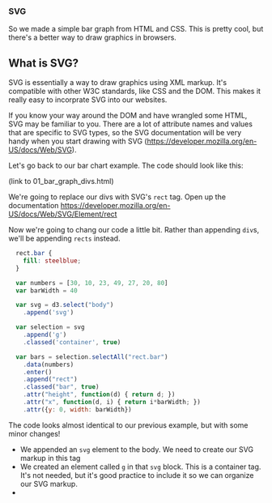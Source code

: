 ### SVG

So we made a simple bar graph from HTML and CSS. This is pretty cool, but
there's a better way to draw graphics in browsers.

## What is SVG?

SVG is essentially a way to draw graphics using XML markup. It's compatible with
other W3C standards, like CSS and the DOM. This makes it really easy to
incorprate SVG into our websites.

If you know your way around the DOM and have wrangled some HTML, SVG may be
familiar to you. There are a lot of attribute names and values that are specific
to SVG types, so the SVG documentation will be very handy when you start drawing
with SVG (https://developer.mozilla.org/en-US/docs/Web/SVG).

Let's go back to our bar chart example. The code should look like this:

(link to 01_bar_graph_divs.html)

We're going to replace our divs with SVG's `rect` tag. Open up the documentation
https://developer.mozilla.org/en-US/docs/Web/SVG/Element/rect

Now we're going to chang our code a little bit. Rather than appending `div`s,
we'll be appending `rects` instead.

```css
  rect.bar {
    fill: steelblue;
  }
```

```javascript
  var numbers = [30, 10, 23, 49, 27, 20, 80]
  var barWidth = 40

  var svg = d3.select("body")
    .append('svg')

  var selection = svg
    .append('g')
    .classed('container', true)

  var bars = selection.selectAll("rect.bar")
    .data(numbers)
    .enter()
    .append("rect")
    .classed("bar", true)
    .attr("height", function(d) { return d; })
    .attr("x", function(d, i) { return i*barWidth; })
    .attr({y: 0, width: barWidth})
```

The code looks almost identical to our previous example, but with some minor
changes!

* We appended an `svg` element to the body. We need to create our SVG markup
in this tag
* We created an element called `g` in that `svg` block. This is a container
tag. It's not needed, but it's good practice to include it so we can organize
our SVG markup.
* 
